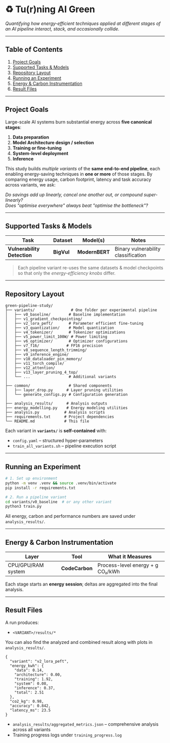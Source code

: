 # ♻️ Tu(r)ning AI Green

*Quantifying how energy-efficient techniques applied at different stages of an AI pipeline interact, stack, and occasionally collide.*

---

## Table of Contents
1. [Project Goals](#project-goals)
2. [Supported Tasks & Models](#supported-tasks--models)
3. [Repository Layout](#repository-layout)
4. [Running an Experiment](#running-an-experiment)
5. [Energy & Carbon Instrumentation](#energy--carbon-instrumentation)
6. [Result Files](#result-files)

---

## Project Goals

Large-scale AI systems burn substantial energy across **five canonical stages**:

1. **Data preparation**
2. **Model Architecture design / selection**
3. **Training or fine-tuning**
4. **System-level deployment**
5. **Inference**

This study builds *multiple variants* of the **same end-to-end pipeline**, each enabling energy-saving techniques in **one or more** of those stages. By comparing energy usage, carbon footprint, latency and task accuracy across variants, we ask:

*Do savings add up linearly, cancel one another out, or compound super-linearly?*  
*Does "optimise everywhere" always beat "optimise the bottleneck"?*  

---

## Supported Tasks & Models

| Task | Dataset | Model(s) | Notes |
|------|---------|----------|-------|
| **Vulnerability Detection** | **BigVul** | **ModernBERT** | Binary vulnerability classification |

> Each pipeline variant re-uses the same datasets & model checkpoints so that only the *energy-efficiency knobs* differ.

---

## Repository Layout

```
green-pipeline-study/
├── variants/                # One folder per experimental pipeline
│   ├── v0_baseline/        # Baseline implementation
│   ├── v1_gradient_checkpointing/
│   ├── v2_lora_peft/       # Parameter efficient fine-tuning
│   ├── v3_quantization/    # Model quantization
│   ├── v4_tokenizer/       # Tokenizer optimizations
│   ├── v5_power_limit_100W/ # Power limiting
│   ├── v6_optimizer/       # Optimizer configurations
│   ├── v7_f16/            # FP16 precision
│   ├── v8_sequence_length_trimming/
│   ├── v9_inference_engine/
│   ├── v10_dataloader_pin_memory/
│   ├── v11_torch_compile/
│   ├── v12_attention/
│   ├── v13_layer_pruning_4_top/
│   └── ...                 # Additional variants
│
├── common/                 # Shared components
│   ├── layer_drop.py      # Layer pruning utilities
│   └── generate_configs.py # Configuration generation
│
├── analysis_results/      # Analysis outputs
├── energy_modelling.py    # Energy modeling utilities
├── analysis.py           # Analysis scripts
├── requirements.txt      # Project dependencies
└── README.md             # This file
```

Each variant in **`variants/`** is **self-contained** with:
* `config.yaml` – structured hyper-parameters
* `train_all_variants.sh` – pipeline execution script

---

## Running an Experiment

```bash
# 1. Set up environment
python -m venv .venv && source .venv/bin/activate
pip install -r requirements.txt

# 2. Run a pipeline variant
cd variants/v0_baseline  # or any other variant
python3 train.py
```

All energy, carbon and performance numbers are saved under `analysis_results/`.

---

## Energy & Carbon Instrumentation

| Layer | Tool | What it Measures |
|-------|------|------------------|
| CPU/GPU/RAM system | **CodeCarbon** | Process-level energy + g CO₂/kWh |

Each stage starts an **energy session**; deltas are aggregated into the final analysis.

---

## Result Files

A run produces:

* `<VARIANT>/results/*`

You can also find the analyzed and combined result along with plots in `analysis_results/`.

  ```jsonc
  {
    "variant": "v2_lora_peft",
    "energy_kwh": {
      "data": 0.14,
      "architecture": 0.00,
      "training": 1.92,
      "system": 0.08,
      "inference": 0.37,
      "total": 2.51
    },
    "co2_kg": 0.98,
    "accuracy": 0.842,
    "latency_ms": 23.5
  }
  ```
* `analysis_results/aggregated_metrics.json` – comprehensive analysis across all variants
* Training progress logs under `training_progress.log`


